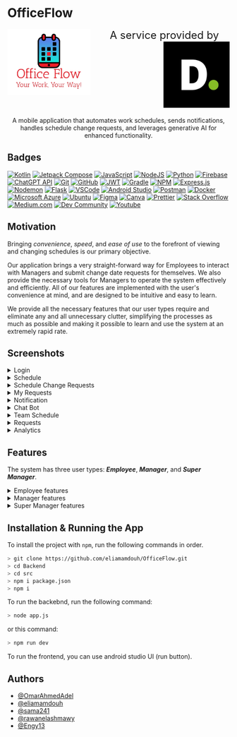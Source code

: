 # OfficeFlow

<div align="center">
   <img height="150" src="/Docs/Images/Office Flow.png" style="float:left; margin-right: 20px;">
   <span style="display: inline-block; vertical-align: middle; font-size: 24px;">A service provided by</span>
   <img height="150" src="/Docs/Images/Deloitte.jpg" style="float:right; margin-left: 20px;">
</div>

<div style="clear:both; padding-top: 20px;" align="center">
   A mobile application that automates work schedules, sends notifications, handles schedule change requests, and leverages generative AI for enhanced functionality.
</div>


## Badges

[![Kotlin](https://img.shields.io/badge/kotlin-%237F52FF.svg?style=for-the-badge&logo=kotlin&logoColor=white)](https://kotlinlang.org/)
[![Jetpack Compose](https://img.shields.io/badge/Jetpack_Compose-%4285F4.svg?style=for-the-badge&logo=JetpackCompose&logoColor=white)](https://www.jetpackcompose.net/)
[![JavaScript](https://img.shields.io/badge/JavaScript-yellow?style=for-the-badge&logo=JavaScript&logoColor=white)](https://www.javascript.com/)
[![NodeJS](https://img.shields.io/badge/node.js-6DA55F?style=for-the-badge&logo=node.js&logoColor=white)](https://nodejs.org/en/)
[![Python](https://img.shields.io/badge/python-3670A0?style=for-the-badge&logo=python&logoColor=white)](https://www.python.org/)
[![Firebase](https://img.shields.io/badge/firebase-a08021?style=for-the-badge&logo=firebase&logoColor=white)](https://firebase.google.com/)
[![ChatGPT API](https://img.shields.io/badge/chatGPT_API-74aa9c?style=for-the-badge&logo=openai&logoColor=white)](https://chatgpt.com)
[![Git](https://img.shields.io/badge/git-%23F05033.svg?style=for-the-badge&logo=git&logoColor=white)](https://git-scm.com)
[![GitHub](https://img.shields.io/badge/github-%23121011.svg?style=for-the-badge&logo=github&logoColor=white)](https://github.com)
[![JWT](https://img.shields.io/badge/JWT-black?style=for-the-badge&logo=JSON%20web%20tokens)](https://jwt.io)
[![Gradle](https://img.shields.io/badge/Gradle-02303A.svg?style=for-the-badge&logo=Gradle&logoColor=white)](https://gradle.org/)
[![NPM](https://img.shields.io/badge/NPM-%23CB3837.svg?style=for-the-badge&logo=npm&logoColor=white)](https://www.npmjs.com/)
[![Express.js](https://img.shields.io/badge/express.js-%23404d59.svg?style=for-the-badge&logo=express&logoColor=%2361DAFB)](https://expressjs.com/)
[![Nodemon](https://img.shields.io/badge/NODEMON-%23323330.svg?style=for-the-badge&logo=nodemon&logoColor=%BBDEAD)](https://nodemon.io/)
[![Flask](https://img.shields.io/badge/flask-%23000.svg?style=for-the-badge&logo=flask&logoColor=white)](https://flask.palletsprojects.com/)
[![VSCode](https://custom-icon-badges.demolab.com/badge/-VSCode-blue?style=for-the-badge&logo=vscode-alt&logoColor=white)](https://code.visualstudio.com/)
[![Android Studio](https://img.shields.io/badge/android%20studio-346ac1?style=for-the-badge&logo=android%20studio&logoColor=white)](https://developer.android.com/studio)
[![Postman](https://img.shields.io/badge/Postman-FF6C37?style=for-the-badge&logo=postman&logoColor=white)](https://www.postman.com/)
[![Docker](https://img.shields.io/badge/docker-%230db7ed.svg?style=for-the-badge&logo=docker&logoColor=white)](https://www.docker.com/)
[![Microsoft Azure](https://custom-icon-badges.demolab.com/badge/-Microsoft_Azure-0080ff?style=for-the-badge&logo=azure-2&logoColor=white)](https://azure.microsoft.com/en-us)
[![Ubuntu](https://img.shields.io/badge/Ubuntu-E95420?style=for-the-badge&logo=ubuntu&logoColor=white)](https://ubuntu.com/)
[![Figma](https://img.shields.io/badge/figma-%23F24E1E.svg?style=for-the-badge&logo=figma&logoColor=white)](https://www.figma.com/)
[![Canva](https://img.shields.io/badge/Canva-%2300C4CC.svg?style=for-the-badge&logo=Canva&logoColor=white)](https://www.canva.com/)
[![Prettier](https://img.shields.io/badge/prettier-1A2C34?style=for-the-badge&logo=prettier&logoColor=F7BA3E)](https://prettier.io)
[![Stack Overflow](https://img.shields.io/badge/-Stack_Overflow-FE7A16?style=for-the-badge&logo=stack-overflow&logoColor=white)](https://www.stackoverflow.com)
[![Medium.com](https://img.shields.io/badge/Medium.com-12100E?style=for-the-badge&logo=medium&logoColor=white)](https://medium.com/)
[![Dev Community](https://img.shields.io/badge/Dev_Community-0A0A0A?style=for-the-badge&logo=dev.to&logoColor=white)](https://dev.to/)
[![Youtube](https://img.shields.io/badge/YouTube-FF0000?style=for-the-badge&logo=youtube&logoColor=white)](https://www.youtube.com)

## Motivation

Bringing _convenience_, _speed_, and _ease of use_ to the forefront of viewing and changing schedules is our primary objective.

Our application brings a very straight-forward way for Employees to interact with Managers and submit change date requests for themselves. We also provide the necessary tools for Managers to operate the system effectively and efficiently. All of our features are implemented with the user's convenience at mind, and are designed to be intuitive and easy to learn.

We provide all the necessary features that our user types require and eliminate any and all unnecessary clutter, simplifying the processes as much as possible and making it possible to learn and use the system at an extremely rapid rate.

## Screenshots

<details>
<summary>Login</summary>

![Login](Docs/Images/Screenshots/Login.png)

</details>

<details>
<summary>Schedule</summary>

![Schedule](Docs/Images/Screenshots/Schedule.png)

</details>

<details>
<summary>Schedule Change Requests</summary>

![ScheduleChangeRequests](Docs/Images/Screenshots/ScheduleChangeRequests.png)

</details>

<details>
<summary>My Requests</summary>

![My Requests](Docs/Images/Screenshots/MyRequests.png)

</details>

<details>
<summary>Notification</summary>

![Notification](Docs/Images/Screenshots/Notification.png)

</details>

<details>
<summary>Chat Bot</summary>

![Chat Bot](Docs/Images/Screenshots/ChatBot.png)

</details>

<details>
<summary>Team Schedule</summary>

![Team Schedule](Docs/Images/Screenshots/TeamSchedule.png)

</details>

<details>
<summary>Requests</summary>

![Requests](Docs/Images/Screenshots/Requests.png)

</details>

<details>
<summary>Analytics</summary>

![Analytics](Docs/Images/Screenshots/Analytics.png)

</details>

## Features

The system has three user types: **_Employee_**, **_Manager_**, and **_Super Manager_**.

<details>

 <summary> Employee features </summary>

- **Schedule Management:**

  - View personal work schedule with details of days in the office and work-from-home days.
  - Submit/Cancel schedule change requests between a day in office and a day in home.
  - Receive notifications about the status of schedule change requests.

- **NLP Chatbot Interaction:**

  - Use the chatbot to handle schedule change requests in natural language.
  - Get automated responses to common scheduling questions.

- **Notification Management:**
  - Receive personalized notifications when schedule change requests are accepted or rejected.

</details>

<details>

 <summary> Manager features </summary>

- **Personal Schedule Management:**

  - View personal work schedule with details of days in the office and work-from-home days.
  - Submit/Cancel schedule change requests between a day in office and a day in home.
  - Receive notifications about the status of schedule change requests.

- **Team Schedule Management:**

  - View and manage the schedules of team members.
  - Adjust team members' schedules as needed.

- **Request Management:**

  - Approve or reject schedule change requests from employees within the team.
  - Submit personal schedule change requests that can be approved or rejected by the Super Manager.

- **NLP Chatbot Interaction:**

  - Use the chatbot to handle personal chedule change requests.
  - Get automated responses to common scheduling questions.

- **Notification Management:**

  - Receive personalized notifications when schedule change requests are accepted or rejected.

- **Dashboard:**
  - Access a dashboard to view team schedules and manage requests efficiently.

</details>

<details>

 <summary> Super Manager features </summary>

- **Personal Schedule Management:**

  - View personal work schedule with details of days in the office and work-from-home days.
  - Submit/Cancel schedule change requests between a day in office and a day in home.
  - Receive notifications about the status of schedule change requests.

- **Global Schedule Management:**

  - View and manage schedules for all employees and managers in the company.
  - Adjust company-wide work-from-home and office-day patterns.

- **Request Management:**

  - Approve or reject schedule change requests from both employees and managers.
  - Submit personal schedule change requests.

- **NLP Chatbot Interaction:**

  - Use the chatbot to handle personal schedule change requests.
  - Get automated responses to common scheduling questions.

- **Sentiment Analysis and Feedback:**

  - Analyze feedback to improve scheduling processes.
  - Access analytics on the number of accepted, rejected, and pending requests, as well as the current office occupancy.

- **Dashboard:**
  - Access a comprehensive dashboard to manage schedules and requests across the entire organization.
  - View detailed analytics and reports.

</details>

## Installation & Running the App

To install the project with `npm`, run the following commands in order.

```bash
> git clone https://github.com/eliamamdouh/OfficeFlow.git
> cd Backend
> cd src
> npm i package.json
> npm i
```

To run the backebnd, run the following command:

```bash
> node app.js
```

or this command:

```bash
> npm run dev
```

To run the frontend, you can use android studio UI (run button).

## Authors

- [@OmarAhmedAdel](https://github.com/OmarAhmedAdel)
- [@eliamamdouh](https://github.com/eliamamdouh)
- [@sama241](https://github.com/sama241)
- [@rawanelashmawy](https://github.com/rawanelashmawy)
- [@Engy13](https://github.com/Engy13)
